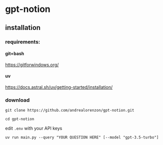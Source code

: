 # gpt-notion


## installation

### requirements: 

#### git+bash

https://gitforwindows.org/


#### uv

https://docs.astral.sh/uv/getting-started/installation/


### download 

`git clone https://github.com/andrealorenzon/gpt-notion.git`

`cd gpt-notion`

edit `.env` with your API keys

`uv run main.py --query "YOUR QUESTION HERE" [--model "gpt-3.5-turbo"]`
